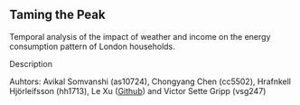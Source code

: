 ## Taming the Peak
Temporal analysis of the impact of weather and income on the energy consumption pattern of London households. 




Description

Auhtors: 
Avikal Somvanshi (as10724), Chongyang Chen (cc5502), Hrafnkell Hjörleifsson (hh1713), Le Xu ([Github](https://github.com/lx565)) and Victor Sette Gripp (vsg247) 

